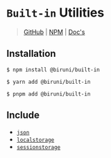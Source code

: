# `Built-in` Utilities

> [GitHub](https://github.com/wonize/biruni/tree/main/packages/built-in/)
> | [NPM](https://www.npmjs.com/package/@biruni/built-in)
> | [Doc's](https://wonize.github.io/biruni/references/built-in/)

## Installation

```shell
$ npm install @biruni/built-in
```

```shell
$ yarn add @biruni/built-in
```

```shell
$ pnpm add @biruni/built-in
```

## Include

- [`json`](/references/built-in/json)
- [`localstorage`](/references/built-in/localstorage)
- [`sessionstorage`](/references/built-in/sessionstorage)
